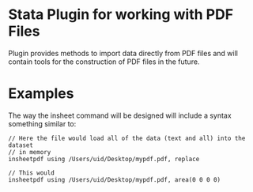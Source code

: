 # Stata Plugin for working with PDF Files
Plugin provides methods to import data directly from PDF files and will contain 
tools for the construction of PDF files in the future.

# Examples

The way the insheet command will be designed will include a syntax something 
similar to:

```
// Here the file would load all of the data (text and all) into the dataset
// in memory
insheetpdf using /Users/uid/Desktop/mypdf.pdf, replace

// This would 
insheetpdf using /Users/uid/Desktop/mypdf.pdf, area(0 0 0 0)
